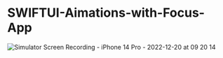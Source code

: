# SWIFTUI-Aimations-with-Focus-App

![Simulator Screen Recording - iPhone 14 Pro - 2022-12-20 at 09 20 14](https://user-images.githubusercontent.com/19324077/208580109-2416b9be-1d61-4b3f-bf48-8a30b4f77da6.gif)
